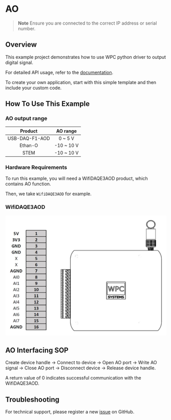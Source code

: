 # AO
> **Note**
> Ensure you are connected to the correct IP address or serial number.

## Overview

This example project demonstrates how to use WPC python driver to output digital signal.

For detailed API usage, refer to the [documentation](https://wpc-systems-ltd.github.io/WPC_Python_driver_release/).

To create your own application, start with this simple template and then include your custom code.

## How To Use This Example

### AO output range

| Product         |AO range    |
|:---------------:|:----------:|
| USB-DAQ-F1-AOD  | 0 ~ 5 V    |
| Ethan-O         | -10 ~ 10 V |
| STEM            | -10 ~ 10 V |

### Hardware Requirements

To run this example, you will need a WifiDAQE3AOD product, which contains AO function.

Then, we take `WifiDAQE3AOD` for example.

### WifiDAQE3AOD

<img src="https://github.com/WPC-Systems-Ltd/WPC_Python_driver_release/blob/main/Reference/Pinouts/pinout-WifiDAQE3AOD.JPG" alt="drawing" width="600"/>

## AO Interfacing SOP

Create device handle -> Connect to device -> Open AO port -> Write AO signal -> Close AO port -> Disconnect device -> Release device handle.

A return value of 0 indicates successful communication with the WifiDAQE3AOD.

## Troubleshooting

For technical support, please register a new [issue](https://github.com/WPC-Systems-Ltd/WPC_Python_driver_release/issues) on GitHub.